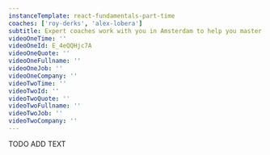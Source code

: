 ```yaml
---
instanceTemplate: react-fundamentals-part-time
coaches: ['roy-derks', 'alex-lobera']
subtitle: Expert coaches work with you in Amsterdam to help you master React without having to cut into valuable work
videoOneTime: ''
videoOneId: E_4eQQHjc7A
videoOneQuote: ''
videoOneFullname: ''
videoOneJob: ''
videoOneCompany: ''
videoTwoTime: ''
videoTwoId: ''
videoTwoQuote: ''
videoTwoFullname: ''
videoTwoJob: ''
videoTwoCompany: ''
---
```


TODO ADD TEXT
